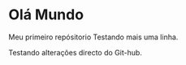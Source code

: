 # Olá Mundo
 Meu primeiro repósitorio
 Testando mais uma linha.

 Testando alterações directo do Git-hub.
